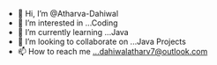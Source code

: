 - 👋 Hi, I’m @Atharva-Dahiwal
- 👀 I’m interested in ...Coding
- 🌱 I’m currently learning ...Java
- 💞️ I’m looking to collaborate on ...Java Projects
- 📫 How to reach me ...dahiwalatharv7@outlook.com

<!---
Atharva-Dahiwal/Atharva-Dahiwal is a ✨ special ✨ repository because its `README.md` (this file) appears on your GitHub profile.
You can click the Preview link to take a look at your changes.
--->
